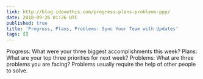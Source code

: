 ```yaml
---
link: http://blog.idonethis.com/progress-plans-problems-ppp/
date: 2018-09-26 01:26 UTC
published: true
title: 'Progress, Plans, Problems: Sync Your Team with Updates'
tags: []
---
```


Progress: What were your three biggest accomplishments this week?
Plans: What are your top three priorities for next week?
Problems: What are three problems you are facing? Problems usually require the help of other people to solve.
